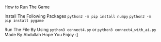 How to Run The Game

Install The Following Packages
`python3 -m pip install numpy` 
`python3 -m pip install pygame`

Run The File By Using `python3 connect4.py` or `python3 connect4_with_ai.py`
Made By Abdullah Hope You Enjoy :]

